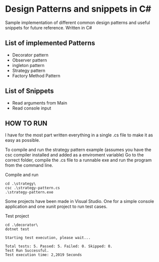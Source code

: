# Design Patterns and snippets in C#
Sample implementation of different common design patterns and useful snippets for future reference.
Written in C#


## List of implemented Patterns

* Decorator pattern 
* Observer pattern 
* ingleton pattern 
* Strategy pattern 
* Factory Method Pattern


## List of Snippets

* Read arguments from Main
* Read console input


## HOW TO RUN

I have for the most part written everything in a single .cs file to make it as easy as possible. 

To compile and run the strategy pattern example (assumes you have the csc compiler installed and added as a enviroment variable)
Go to the correct folder, compile the .cs file to a runnable exe and run the program from the command line. 

Compile and run
```
cd .\strategy\
csc .\strategy-pattern.cs
.\strategy-pattern.exe
```

Some projects have been made in Visual Studio. One for a simple console application and one xunit project to run test cases.

Test project
```
cd .\decorator\
dotnet test

Starting test execution, please wait...

Total tests: 5. Passed: 5. Failed: 0. Skipped: 0.
Test Run Successful.
Test execution time: 2,2019 Seconds

```


